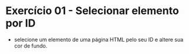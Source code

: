 # Exercício 01 - Selecionar elemento por ID

- selecione um elemento de uma página HTML pelo seu ID e altere sua cor de fundo.
